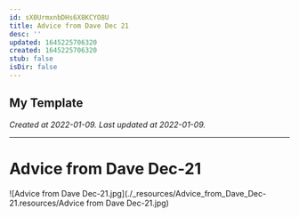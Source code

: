 ```yaml
---
id: sX0UrmxnbDHs6X8KCYO8U
title: Advice from Dave Dec 21
desc: ''
updated: 1645225706320
created: 1645225706320
stub: false
isDir: false
---
```

My Template
---

_Created at 2022-01-09._
_Last updated at 2022-01-09._




---

# Advice from Dave Dec-21


![Advice from Dave Dec-21.jpg](./_resources/Advice_from_Dave_Dec-21.resources/Advice from Dave Dec-21.jpg)

